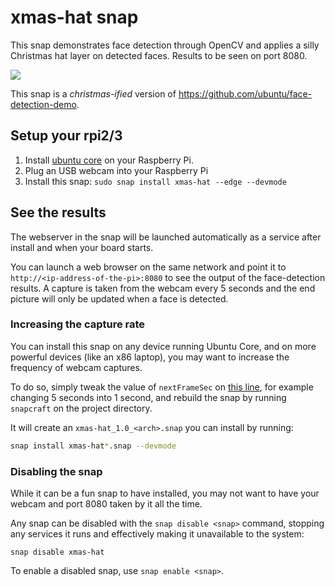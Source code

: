 # xmas-hat snap

This snap demonstrates face detection through OpenCV and applies a silly Christmas hat layer on detected faces. Results to be seen on port 8080.

![](http://i.imgur.com/5ZbOrYP.png?1)

This snap is a _christmas-ified_ version of https://github.com/ubuntu/face-detection-demo.


## Setup your rpi2/3

1. Install [ubuntu core](https://developer.ubuntu.com/en/snappy/) on your Raspberry Pi.
1. Plug an USB webcam into your Raspberry Pi
1. Install this snap: `sudo snap install xmas-hat --edge --devmode`


## See the results

The webserver in the snap will be launched automatically as a service after install and when your board starts.

You can launch a web browser on the same network and point it to `http://<ip-address-of-the-pi>:8080` to see the output of the face-detection results. A capture is taken from the webcam every 5 seconds and the end picture will only be updated when a face is detected.

### Increasing the capture rate

You can install this snap on any device running Ubuntu Core, and on more powerful devices (like an x86 laptop), you may want to increase the frequency of webcam captures.

To do so, simply tweak the value of `nextFrameSec` on [this line](https://github.com/caldav/xmas-hat/blob/master/face-detection-backend/detection/webcam.go#L173), for example changing 5 seconds into 1 second, and rebuild the snap by running `snapcraft` on the project directory.

It will create an `xmas-hat_1.0_<arch>.snap` you can install by running:

```bash
snap install xmas-hat*.snap --devmode
```

### Disabling the snap

While it can be a fun snap to have installed, you may not want to have your webcam and port 8080 taken by it all the time.

Any snap can be disabled with the `snap disable <snap>` command, stopping any services it runs and effectively making it unavailable to the system:

```
snap disable xmas-hat
```

To enable a disabled snap, use `snap enable <snap>`.
